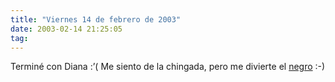 ```yaml
---
title: "Viernes 14 de febrero de 2003"
date: 2003-02-14 21:25:05
tag: 
---
```

Terminé con Diana :&#8217;( Me siento de la chingada, pero me divierte el <a href="mailto:guorloma@hotmail.com">negro</a> :-)
